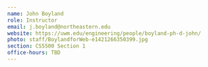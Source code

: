 ```yaml
---
name: John Boyland
role: Instructor
email: j.boyland@northeastern.edu
website: https://uwm.edu/engineering/people/boyland-ph-d-john/
photo: staff/BoylandforWeb-e1421266350399.jpg
section: CS5500 Section 1
office-hours: TBD
---
```


